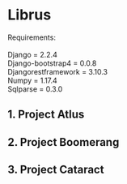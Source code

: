 # Librus

Requirements:<br>
<br>
Django = 2.2.4<br>
Django-bootstrap4 = 0.0.8<br>
Djangorestframework = 3.10.3<br>
Numpy = 1.17.4<br>
Sqlparse = 0.3.0<br>

## 1. Project Atlus

## 2. Project Boomerang
## 3. Project Cataract
